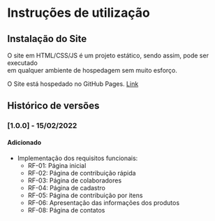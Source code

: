 # Instruções de utilização

## Instalação do Site

O site em HTML/CSS/JS é um projeto estático, sendo assim, pode ser executado  
em qualquer ambiente de hospedagem sem muito esforço.

O Site está hospedado no GitHub Pages. [Link](https://icei-puc-minas-pmv-ads.github.io/pmv-ads-2022-1-e1-proj-web-t9-filantropix/)

## Histórico de versões

### [1.0.0] - 15/02/2022
#### Adicionado
- Implementação dos requisitos funcionais:
  - RF-01: Página inicial
  - RF-02: Página de contribuição rápida
  - RF-03: Página de colaboradores
  - RF-04: Página de cadastro
  - RF-05: Página de contribuição por itens
  - RF-06: Apresentação das informações dos produtos
  - RF-08: Página de contatos
